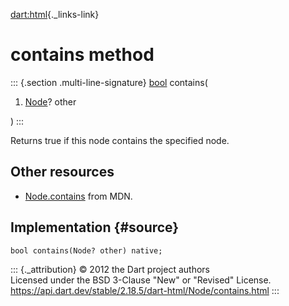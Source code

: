 [dart:html](../../dart-html/dart-html-library){._links-link}

contains method
===============

::: {.section .multi-line-signature}
[bool](../../dart-core/bool-class) contains(

1.  [Node](../node-class)? other

)
:::

Returns true if this node contains the specified node.

Other resources
---------------

-   [Node.contains](https://developer.mozilla.org/en-US/docs/Web/API/Node.contains)
    from MDN.

Implementation {#source}
--------------

``` {.language-dart data-language="dart"}
bool contains(Node? other) native;
```

::: {._attribution}
© 2012 the Dart project authors\
Licensed under the BSD 3-Clause \"New\" or \"Revised\" License.\
<https://api.dart.dev/stable/2.18.5/dart-html/Node/contains.html>
:::
